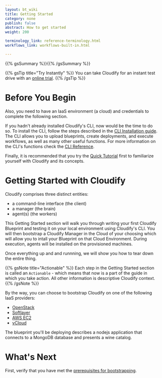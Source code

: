 ```yaml
---
layout: bt_wiki
title: Getting Started
category: none
publish: false
abstract: How to get started
weight: 200

terminology_link: reference-terminology.html
workflows_link: workflows-built-in.html

---
```


{{% gsSummary %}}{{% /gsSummary %}}

{{% gsTip title="Try Instantly" %}}
You can take Cloudify for an instant test drive with an [online trial](http://getcloudify.org/widget.html).
{{% /gsTip %}}


# Before You Begin

Also, you need to have an IaaS environment (a cloud) and credentials to complete the following section.

If you hadn't already installed Cloudify's CLI, now would be the time to do so. To install the CLI, follow the steps described in the [CLI Installation guide](installation.html). The CLI allows you to upload blueprints, create deployments, and execute workflows, as well as many other useful functions. For more information on the CLI's functions check the [CLI Reference](cli-cfy-reference.html).

Finally, it is recommended that you try the [Quick Tutorial](quickstart.html) first to familiarize
yourself with Cloudify and its concepts.

# Getting Started with Cloudify

Cloudify comprises three distinct entities:

* a command-line interface (the client)
* a manager (the brain)
* agent(s) (the workers)

This Getting Started section will walk you through writing your first Cloudify Blueprint and testing it on your local environment using Cloudify's CLI. You will then bootstrap a Cloudify Manager in the Cloud of your choosing which will allow you to intall your Blueprint on that Cloud Environment. During execution, agents will be installed on the provisioned machines.

Once everything up and and runnning, we will show you how to tear down the entire thing.

{{% gsNote title="Actionable" %}}
Each step in the Getting Started section is called an `Actionable` - which means that now is a part of the guide in which you take action.
All other information is descriptive Cloudify context.
{{% /gsNote %}}

By the way, you can choose to bootstrap Cloudify on one of the following IaaS providers:

  - [OpenStack](plugin-openstack.html)
  - [Softlayer](plugin-softlayer.html)
  - [AWS EC2](plugin-aws.html)
  - [vCloud](plugin-vsphere.html)

The blueprint you'll be deploying describes a nodejs application that connects to a MongoDB database and presents a wine catalog.


# What's Next

First, verify that you have met the [prerequisites for bootstrapping](getting-started-prerequisites.html).
